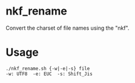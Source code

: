 nkf_rename
==========

Convert the charset of file names using the "nkf".


# Usage

```
./nkf_rename.sh {-w|-e|-s} file  
-w: UTF8  -e: EUC  -s: Shift_Jis
```

